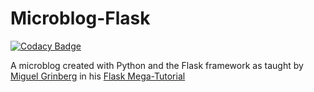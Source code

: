 # Microblog-Flask

[![Codacy Badge](https://api.codacy.com/project/badge/Grade/c44fa66707ee49719497e366d7b88c6c)](https://app.codacy.com/manual/Muchezz/Microblog-Flask?utm_source=github.com&utm_medium=referral&utm_content=Muchezz/Microblog-Flask&utm_campaign=Badge_Grade_Dashboard)

A microblog created with Python and the Flask framework as taught by [Miguel Grinberg](https://github.com/miguelgrinberg) in his  [Flask Mega-Tutorial](https://blog.miguelgrinberg.com/post/the-flask-mega-tutorial-part-i-hello-world)
